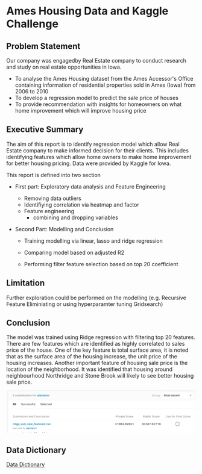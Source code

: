 # Ames Housing Data and Kaggle Challenge

## Problem Statement

Our company was engagedby Real Estate company to conduct research and study on real estate opportunities in Iowa.

- To analyse the Ames Housing dataset from the Ames Accessor's Office containing information of residential properties sold in Ames (Iowa) from 2006 to 2010
- To develop a regression model to predict the sale price of houses
- To provide recommendation with insights for homeowners on what home improvement which will improve housing price

## Executive Summary

The aim of this report is to identify regression model which allow Real Estate company to make informed decision for their clients. This includes identifying features which allow home owners to make home improvement for better housing pricing. Data were provided by Kaggle for Iowa.

This report is defined into two section

- First part: Exploratory data analysis and Feature Engineering

  - Removing data outliers
  - Identifiying correlation via heatmap and factor
  - Feature engineering
    - combining and dropping variables

- Second Part: Modelling and Conclusion

  - Training modelling via linear, lasso and ridge regression

  - Comparing model based on adjusted R2 

  - Performing filter feature selection based on top 20 coefficient

    

## Limitation

Further exploration could be performed on the modelling (e.g. Recursive Feature Eliminiating or using hyperparamter tuning Gridsearch)

## Conclusion



The model was trained using Ridge regression with filtering top 20 features. There are few features which are identified as highly correlated to sales price of the house. One of the key feature is total surface area, it is noted that as the surface area of the housing increase, the unit price of the housing increases. Another important feature of housing sale price is the location of the neighborhood. It was identified that housing around neighbourhood Northridge and Stone Brook  will likely to see better housing sale price. 

![Submission](image/ridge_score_after_featured.png)




## Data Dictionary

[Data Dictionary]() 




